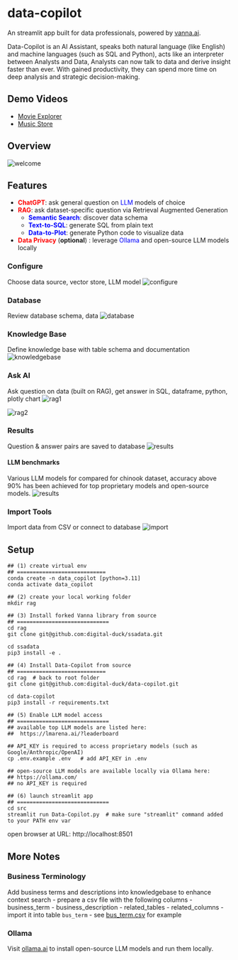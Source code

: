 # data-copilot

An streamlit app built for data professionals, powered by [vanna.ai](https://github.com/vanna-ai).

Data-Copilot is an AI Assistant, speaks both natural language (like English) and machine languages (such as SQL and Python), acts like an interpreter between Analysts and Data, Analysts can now talk to data and derive insight faster than ever. With gained productivity, they can spend more time on deep analysis and strategic decision-making.

## Demo Videos
- [Movie Explorer](https://youtu.be/szQX8chA2t0)
- [Music Store](https://www.youtube.com/watch?v=Xwf8UI5gM5k)

## Overview
![welcome](https://raw.githubusercontent.com/digital-duck/data-copilot/refs/heads/main/docs/00-data-copilot-arch-design.png)

## Features

- **<span style="color: red;">ChatGPT</span>**: ask general question on <span style="color: blue;">LLM</span> models of choice 
- **<span style="color: red;">RAG</span>**: ask dataset-specific question via Retrieval Augmented Generation
    - **<span style="color: blue;">Semantic Search</span>**: discover data schema
    - **<span style="color: blue;">Text-to-SQL</span>**: generate SQL from plain text
    - **<span style="color: blue;">Data-to-Plot</span>**: generate Python code to visualize data 
- **<span style="color: red;">Data Privacy</span>** (__optional__) : leverage  <span style="color: blue;">Ollama</span> and open-source LLM models locally 


### Configure
Choose data source, vector store, LLM model
![configure](https://raw.githubusercontent.com/digital-duck/data-copilot/refs/heads/main/docs/p1-config.png)


### Database
Review database schema, data
![database](https://raw.githubusercontent.com/digital-duck/data-copilot/refs/heads/main/docs/p2-database.png)


### Knowledge Base
Define knowledge base with table schema and documentation
![knowledgebase](https://raw.githubusercontent.com/digital-duck/data-copilot/refs/heads/main/docs/p3-knowledgebase.png)

### Ask AI
Ask question on data (built on RAG), get answer in SQL, dataframe, python, plotly chart
![rag1](https://raw.githubusercontent.com/digital-duck/data-copilot/refs/heads/main/docs/p4-rag-1.png)

![rag2](https://raw.githubusercontent.com/digital-duck/data-copilot/refs/heads/main/docs/p4-rag-2.png)

### Results
Question & answer pairs are saved to database
![results](https://raw.githubusercontent.com/digital-duck/data-copilot/refs/heads/main/docs/p5-results.png)

#### LLM benchmarks
Various LLM models for compared for chinook dataset, accuracy above 90% has been achieved for top proprietary models and open-source models.
![results](https://raw.githubusercontent.com/digital-duck/data-copilot/refs/heads/main/docs/p6-llm-benchmark.png)

### Import Tools
Import data from CSV or connect to database
![import](https://raw.githubusercontent.com/digital-duck/data-copilot/refs/heads/main/docs/p9-import-sqlite.png)



## Setup

```
## (1) create virtual env
## ============================
conda create -n data_copilot [python=3.11]
conda activate data_copilot

## (2) create your local working folder
mkdir rag  

## (3) Install forked Vanna library from source
## =============================
cd rag
git clone git@github.com:digital-duck/ssadata.git

cd ssadata
pip3 install -e .

## (4) Install Data-Copilot from source 
## ============================
cd rag  # back to root folder
git clone git@github.com:digital-duck/data-copilot.git

cd data-copilot
pip3 install -r requirements.txt 

## (5) Enable LLM model access
## =============================
## available top LLM models are listed here: 
##  https://lmarena.ai/?leaderboard

## API_KEY is required to access proprietary models (such as Google/Anthropic/OpenAI)
cp .env.example .env   # add API_KEY in .env

## open-source LLM models are available locally via Ollama here: 
## https://ollama.com/
## no API_KEY is required

## (6) launch streamlit app
## =============================
cd src
streamlit run Data-Copilot.py  # make sure "streamlit" command added to your PATH env var
```

open browser at URL: http://localhost:8501

## More Notes

### Business Terminology
Add business terms and descriptions into knowledgebase to enhance context search
    - prepare a csv file with the following columns
        - business_term
        - business_description
        - related_tables
        - related_columns
    - import it into table `bus_term`
    - see [bus_term.csv](https://github.com/wgong/py4kids/blob/master/lesson-18-ai/vanna/note_book/data/company_rank/bus_term.csv) for example

### Ollama

Visit [ollama.ai](https://ollama.com/) to install open-source LLM models and run them locally. 






